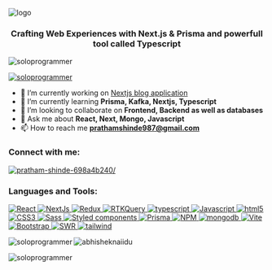 ![logo](https://user-images.githubusercontent.com/76880102/157709681-304db8cb-e8b8-46b3-93a5-d37d4f40c698.PNG)

<h3 align="center">
  Crafting Web Experiences with Next.js & Prisma and powerfull tool called
  Typescript
</h3>

<p align="left">
  <img
    src="https://komarev.com/ghpvc/?username=soloprogrammer&label=Profile%20views&color=0e75b6&style=flat"
    alt="soloprogrammer"
  />
</p>

<p align="left">
  <a href="https://github.com/ryo-ma/github-profile-trophy"
    ><img
      src="https://github-profile-trophy.vercel.app/?username=soloprogrammer"
      alt="soloprogrammer"
  /></a>
</p>

- 🔭 I’m currently working on [Nextjs blog
application](https://dev-blog-a-nextjs-app.vercel.app/) 
- 🌱 I’m currently
learning **Prisma, Kafka, Nextjs, Typescript** 
- 👯 I’m looking to collaborate
on **Frontend, Backend as well as databases** 
- 💬 Ask me about **React, Next,
Mongo, Javascript**
 - 📫 How to reach me **prathamshinde987@gmail.com**

<h3 align="left">Connect with me:</h3>
<p align="left">
  <a href="https://linkedin.com/in/pratham-shinde-698a4b240/" target="blank"
    ><img
      align="center"
      src="https://img.shields.io/badge/-Pratham%20Shinde-blue?style=flat-square&logo=Linkedin&logoColor=white"
      alt="pratham-shinde-698a4b240/"
  /></a>
</p>

<h3 align="left">Languages and Tools:</h3>
<p align="left">
  <a href="https://getbootstrap.com" target="_blank" rel="noreferrer">
    <img
      src="https://img.shields.io/badge/-React-45b8d8?style=flat-square&logo=react&logoColor=white"
      alt="React"
    />
  </a>
   <a href="https://expressjs.com" target="_blank" rel="noreferrer">
    <img
      src="https://img.shields.io/badge/NEXT.js-black?logo=next.js&logoColor=white&style=flat-square"
      alt="NextJs"
    />
  </a>
  <a href="https://getbootstrap.com" target="_blank" rel="noreferrer">
    <img
      src="https://img.shields.io/badge/-Redux-764ABC?style=flat-square&logo=redux&logoColor=white"
      alt="Redux"
    />
  </a>
  <a href="https://www.python.org" target="_blank" rel="noreferrer">
    <img
      src="https://img.shields.io/badge/RTKQuery-b8e3e0?logo=reactquery&logoColor=red&style=flat-square"
      alt="RTKQuery"
    />
  </a>
  <a href="https://www.typescriptlang.org/" target="_blank" rel="noreferrer">
    <img
      src="https://img.shields.io/badge/-TypeScript-007ACC?style=flat-square&logo=typescript&logoColor=white"
      alt="typescript"
    />
  </a>
  <a href="https://www.w3schools.com/css/" target="_blank" rel="noreferrer">
    <img
      src="https://img.shields.io/badge/javascript-f7df1e?logo=javascript&logoColor=black&style=flat-square"
      alt="Javascript"
    />
  </a>
   <a href="https://www.w3.org/html/" target="_blank" rel="noreferrer">
    <img
      src="https://img.shields.io/badge/-HTML5-E34F26?style=flat-square&logo=html5&logoColor=white"
      alt="html5"
    />
  </a>
   <a href="https://www.w3.org/html/" target="_blank" rel="noreferrer">
    <img
      src="https://img.shields.io/badge/-CSS3-1572B6?style=flat-square&logo=css3"
      alt="CSS3"
    />
  </a>
  <a href="https://getbootstrap.com" target="_blank" rel="noreferrer">
    <img
      src="https://img.shields.io/badge/-Sass-CC6699?style=flat-square&logo=sass&logoColor=white"
      alt="Sass"
    />
  </a>
  <a href="https://getbootstrap.com" target="_blank" rel="noreferrer">
    <img
      src="https://img.shields.io/badge/-Styled_Components-db7092?style=flat-square&logo=styled-components&logoColor=white"
      alt="Styled components"
    />
  </a>
   <a href="https://getbootstrap.com" target="_blank" rel="noreferrer">
    <img
      src="https://img.shields.io/badge/Prisma-06297d?logo=prisma&logoColor=white&style=flat-square"
      alt="Prisma"
    />
  </a>
<!--   <a href="https://www.docker.com/" target="_blank" rel="noreferrer">
    <img
      src="https://raw.githubusercontent.com/devicons/devicon/master/icons/docker/docker-original-wordmark.svg"
      alt="docker"
      width="40"
    />
  </a> -->
  <a
    href="https://developer.mozilla.org/en-US/docs/Web/JavaScript"
    target="_blank"
    rel="noreferrer"
  >
    <img
      src="https://img.shields.io/badge/-NPM-CB3837?style=flat-square&logo=npm&logoColor=white"
      alt="NPM"
    />
  </a>
  <a href="https://www.mongodb.com/" target="_blank" rel="noreferrer">
    <img
      src="https://img.shields.io/badge/-MongoDB-13aa52?style=flat-square&logo=mongodb&logoColor=white"
      alt="mongodb"
    />
  </a>
  <a href="https://nextjs.org" target="_blank" rel="noreferrer">
    <img
      src="https://img.shields.io/badge/VITE-a161fe?logo=vite&logoColor=57b8f0&style=flat-square"
      alt="Vite"
    />
  </a>
  <a href="https://nodejs.org" target="_blank" rel="noreferrer">
    <img
      src="https://img.shields.io/badge/-Bootstrap-563D7C?style=flat-square&logo=bootstrap"
      alt="Bootstrap"
    />
  </a>
  <a href="https://sass-lang.com" target="_blank" rel="noreferrer">
    <img
      src="https://img.shields.io/badge/SWR-white?logo=swr&logoColor=black&style=flat-square"
      alt="SWR"
    />
  </a>
  <a href="https://tailwindcss.com/" target="_blank" rel="noreferrer">
    <img
      src="https://img.shields.io/badge/tailwind-white?logo=tailwindcss&logoColor=0bc3b1&style=flat-square"
      alt="tailwind"
    />
  </a>
</p>

<p>
  <img
    align="left"
    src="https://github-readme-stats.vercel.app/api/top-langs?username=soloprogrammer&show_icons=true&locale=en&layout=compact"
    alt="soloprogrammer"
  />
</p>


<p align="left"> <img src="https://github-readme-stats.vercel.app/api?username=soloprogrammer&show_icons=true&theme=gotham" alt="abhisheknaiidu" />

<p>
  <img
    align="center"
    src="https://github-readme-streak-stats.herokuapp.com/?user=soloprogrammer&"
    alt="soloprogrammer"
  />
</p>
